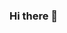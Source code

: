 ### Hi there 👋

<!--
**leecaixuan/leecaixuan** is a ✨ _special_ ✨ repository because its `README.md` (this file) appears on your GitHub profile.

About me:
⭐Borned on 3 May 2001
⭐From Cameron Highlands
⭐Studied in Kolej Matrikulasi Perlis

Hobby:
📕Reading
🎬Watch movies
🎶Singing
